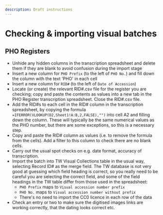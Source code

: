 ```yaml
---
description: Draft instructions
---
```


# Checking & importing visual batches

## PHO Registers

* Unhide any hidden columns in the transcription spreadsheet and delete them if they are blank to avoid confusion during the import stage
* Insert a new column for `PHO Prefix` (to the left of `PHO No.`) and fill down the column with the text 'PHO' in each cell
* Insert a new column for `RID#` (to the left of `Date of Accession`)
* Locate (or create) the relevant RID#.csv file for the register you are checking; copy and paste the contents as values into a new tab in the PHO Register transcription spreadsheet. Close the RID#.csv file.
* Add the RID#s to each cell in the RID# column in the transcription spreadsheet, by copying the formula `=IFERROR(VLOOKUP(D2,Sheet1!A:B,2,FALSE),"")` into cell A2 and filling down the column. These will typically be the same numerical values as the PHO number, but there are some exceptions, so this is a necessary step.
* Copy and paste the RID# column as values (i.e. to remove the formula from the cells). Add a filter to this column to check there are no blank cells.
* Carry out the usual spot checks on e.g. date format, accuracy of transcription.&#x20;
* Import the batch into TW Visual Collections table in the usual way, selecting Record ID# as the merge field. The TW database is not very good at guessing which field heading is correct, so you really need to be careful you are selecting the correct field, and some of the field headings in the TW table differ from those used in the spreadsheet:
  * `PHO Prefix` maps to `Visual accession number prefix`
  * `PHO No.` maps to `Visual accession number without prefix`
  * There's no need to import the CC0 licence in each row of the data
* Check an entry or two to make sure the digitised images links are working correctly, that the dating looks correct etc.
